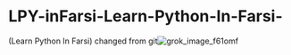 # LPY-inFarsi-Learn-Python-In-Farsi-
(Learn Python In Farsi)
changed from git![grok_image_f61omf](https://github.com/user-attachments/assets/8ed7726e-cc02-447b-9e90-72626afa88b6)
